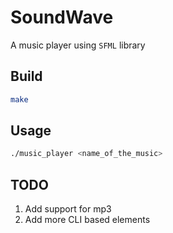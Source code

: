 # SoundWave

A music player using `SFML` library

## Build

```bash
make
```

## Usage

```bash
./music_player <name_of_the_music>
```

## TODO

1. Add support for mp3
2. Add more CLI based elements
